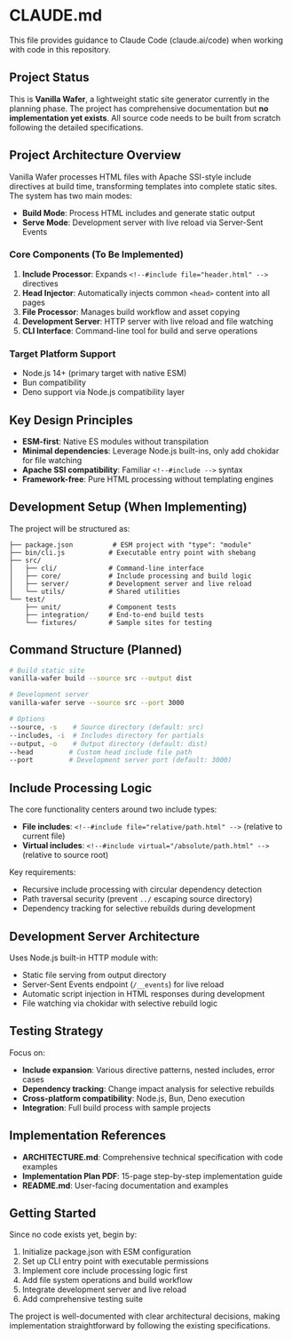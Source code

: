 # CLAUDE.md

This file provides guidance to Claude Code (claude.ai/code) when working with code in this repository.

## Project Status

This is **Vanilla Wafer**, a lightweight static site generator currently in the planning phase. The project has comprehensive documentation but **no implementation yet exists**. All source code needs to be built from scratch following the detailed specifications.

## Project Architecture Overview

Vanilla Wafer processes HTML files with Apache SSI-style include directives at build time, transforming templates into complete static sites. The system has two main modes:

- **Build Mode**: Process HTML includes and generate static output
- **Serve Mode**: Development server with live reload via Server-Sent Events

### Core Components (To Be Implemented)

1. **Include Processor**: Expands `<!--#include file="header.html" -->` directives
2. **Head Injector**: Automatically injects common `<head>` content into all pages  
3. **File Processor**: Manages build workflow and asset copying
4. **Development Server**: HTTP server with live reload and file watching
5. **CLI Interface**: Command-line tool for build and serve operations

### Target Platform Support
- Node.js 14+ (primary target with native ESM)
- Bun compatibility 
- Deno support via Node.js compatibility layer

## Key Design Principles

- **ESM-first**: Native ES modules without transpilation
- **Minimal dependencies**: Leverage Node.js built-ins, only add chokidar for file watching
- **Apache SSI compatibility**: Familiar `<!--#include -->` syntax
- **Framework-free**: Pure HTML processing without templating engines

## Development Setup (When Implementing)

The project will be structured as:
```
├── package.json          # ESM project with "type": "module"
├── bin/cli.js           # Executable entry point with shebang
├── src/
│   ├── cli/             # Command-line interface
│   ├── core/            # Include processing and build logic
│   ├── server/          # Development server and live reload
│   └── utils/           # Shared utilities
└── test/
    ├── unit/            # Component tests
    ├── integration/     # End-to-end build tests
    └── fixtures/        # Sample sites for testing
```

## Command Structure (Planned)

```bash
# Build static site
vanilla-wafer build --source src --output dist

# Development server  
vanilla-wafer serve --source src --port 3000

# Options
--source, -s    # Source directory (default: src)
--includes, -i  # Includes directory for partials
--output, -o    # Output directory (default: dist)  
--head         # Custom head include file path
--port         # Development server port (default: 3000)
```

## Include Processing Logic

The core functionality centers around two include types:
- **File includes**: `<!--#include file="relative/path.html" -->` (relative to current file)
- **Virtual includes**: `<!--#include virtual="/absolute/path.html" -->` (relative to source root)

Key requirements:
- Recursive include processing with circular dependency detection
- Path traversal security (prevent `../` escaping source directory)
- Dependency tracking for selective rebuilds during development

## Development Server Architecture  

Uses Node.js built-in HTTP module with:
- Static file serving from output directory
- Server-Sent Events endpoint (`/__events`) for live reload
- Automatic script injection in HTML responses during development
- File watching via chokidar with selective rebuild logic

## Testing Strategy

Focus on:
- **Include expansion**: Various directive patterns, nested includes, error cases
- **Dependency tracking**: Change impact analysis for selective rebuilds  
- **Cross-platform compatibility**: Node.js, Bun, Deno execution
- **Integration**: Full build process with sample projects

## Implementation References

- **ARCHITECTURE.md**: Comprehensive technical specification with code examples
- **Implementation Plan PDF**: 15-page step-by-step implementation guide
- **README.md**: User-facing documentation and examples

## Getting Started

Since no code exists yet, begin by:
1. Initialize package.json with ESM configuration
2. Set up CLI entry point with executable permissions
3. Implement core include processing logic first
4. Add file system operations and build workflow
5. Integrate development server and live reload
6. Add comprehensive testing suite

The project is well-documented with clear architectural decisions, making implementation straightforward by following the existing specifications.